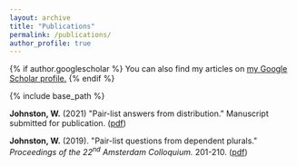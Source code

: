 ```yaml
---
layout: archive
title: "Publications"
permalink: /publications/
author_profile: true
---
```


{% if author.googlescholar %}
  You can also find my articles on <u><a href="{{author.googlescholar}}">my Google Scholar profile</a>.</u>
{% endif %}

{% include base_path %}

**Johnston, W.** (2021) "Pair-list answers from distribution." Manuscript submitted for publication. ([pdf](/files/Johnston-2021-Pair-list-answers.pdf "Johnston 2021"))  


**Johnston, W.** (2019). "Pair-list questions from dependent plurals." <i>Proceedings of the 22<sup>nd</sup> Amsterdam Colloquium.</i> 201-210. ([pdf](https://archive.illc.uva.nl/AC/AC2019/uploaded_files/inlineitem/Johnston_Pair-list_questions_from_dependent_plurals.pdf "Johnston 2019"))  



